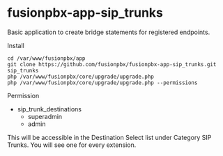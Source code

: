 # fusionpbx-app-sip_trunks
Basic application to create bridge statements for registered endpoints.

Install
```
cd /var/www/fusionpbx/app
git clone https://github.com/fusionpbx/fusionpbx-app-sip_trunks.git sip_trunks
php /var/www/fusionpbx/core/upgrade/upgrade.php
php /var/www/fusionpbx/core/upgrade/upgrade.php --permissions
```

Permission
- sip_trunk_destinations
  - superadmin
  - admin

This will be accessible in the Destination Select list under Category SIP Trunks. You will see one for every extension.
